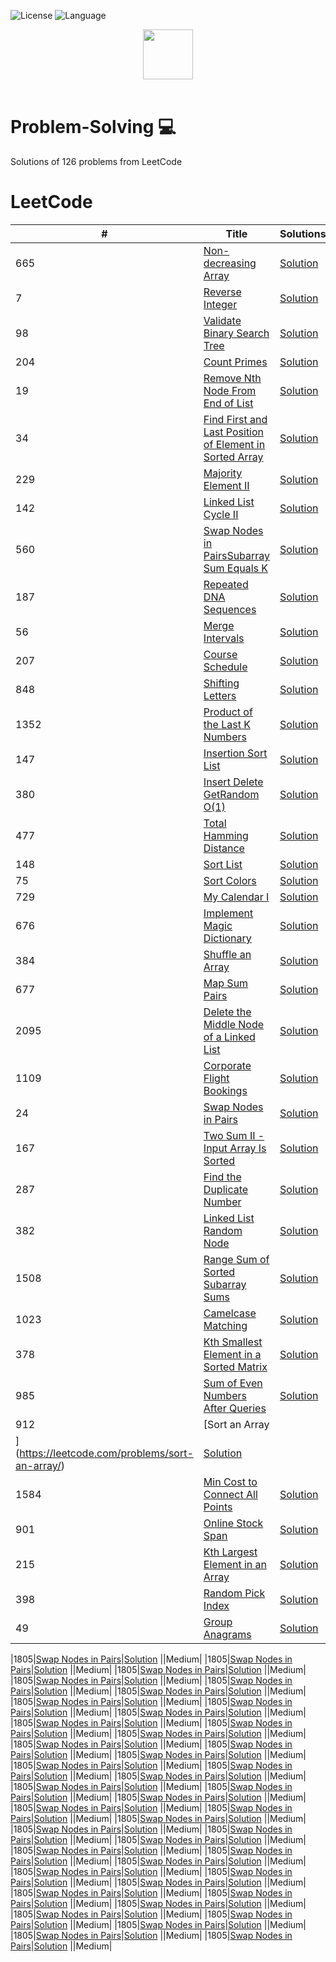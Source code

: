 ![License](https://img.shields.io/badge/license-Apache_2.0-red.svg)
![Language](https://img.shields.io/badge/language-Java%20%2F%20Python%20-blue.svg)

<p align="center">
  <a  href="https://leetcode.com">
    <img height=80 src="https://leetcode.com/static/webpack_bundles/images/logo-dark.e99485d9b.svg">
  </a>
  <br>
  <br>
</p>

# Problem-Solving 💻
Solutions of 126 problems from LeetCode

# LeetCode
|  #  |      Title     |   Solutions   | Video  | Difficulty  |                  
|-----|----------------|---------------|--------|-------------|
|665|[Non-decreasing Array](https://leetcode.com/problems/non-decreasing-array/)|[Solution](../master/Solutions/1805.java) ||Medium|
|7|[Reverse Integer](https://leetcode.com/problems/reverse-integer/)|[Solution](../master/Solutions/1805.java) ||Medium|
|98|[Validate Binary Search Tree](https://leetcode.com/problems/validate-binary-search-tree/)|[Solution](../master/Solutions/1805.java) ||Medium|
|204|[Count Primes](https://leetcode.com/problems/count-primes/)|[Solution](../master/Solutions/1805.java) ||Medium|
|19|[Remove Nth Node From End of List](https://leetcode.com/problems/remove-nth-node-from-end-of-list/)|[Solution](../master/Solutions/1805.java) ||Medium|
|34|[Find First and Last Position of Element in Sorted Array](https://leetcode.com/problems/find-first-and-last-position-of-element-in-sorted-array/)|[Solution](../master/Solutions/1805.java) ||Medium|
|229|[Majority Element II](https://leetcode.com/problems/majority-element-ii/)|[Solution](../master/Solutions/1805.java) ||Medium|
|142|[Linked List Cycle II](https://leetcode.com/problems/linked-list-cycle-ii/)|[Solution](../master/Solutions/1805.java) ||Medium|
|560|[Swap Nodes in PairsSubarray Sum Equals K](https://leetcode.com/problems/subarray-sum-equals-k/)|[Solution](../master/Solutions/1805.java) ||Medium|
|187|[Repeated DNA Sequences](https://leetcode.com/problems/repeated-dna-sequences/)|[Solution](../master/Solutions/1805.java) ||Medium|
|56|[Merge Intervals](https://leetcode.com/problems/merge-intervals/)|[Solution](../master/Solutions/1805.java) ||Medium|
|207|[Course Schedule](https://leetcode.com/problems/course-schedule/)|[Solution](../master/Solutions/1805.java) ||Medium|
|848|[Shifting Letters](https://leetcode.com/problems/shifting-letters/)|[Solution](../master/Solutions/1805.java) ||Medium|
|1352|[Product of the Last K Numbers](https://leetcode.com/problems/product-of-the-last-k-numbers/)|[Solution](../master/Solutions/1805.java) ||Medium|
|147|[Insertion Sort List](https://leetcode.com/problems/insertion-sort-list/)|[Solution](../master/Solutions/1805.java) ||Medium|
|380|[Insert Delete GetRandom O(1)](https://leetcode.com/problems/insert-delete-getrandom-o1/)|[Solution](../master/Solutions/1805.java) ||Medium|
|477|[Total Hamming Distance](https://leetcode.com/problems/total-hamming-distance/)|[Solution](../master/Solutions/1805.java) ||Medium|
|148|[Sort List](https://leetcode.com/problems/sort-list/)|[Solution](../master/Solutions/1805.java) ||Medium|
|75|[Sort Colors](https://leetcode.com/problems/sort-colors/)|[Solution](../master/Solutions/1805.java) ||Medium|
|729|[My Calendar I](https://leetcode.com/problems/my-calendar-i/)|[Solution](../master/Solutions/729.java) ||Medium|
|676|[Implement Magic Dictionary](https://leetcode.com/problems/implement-magic-dictionary/)|[Solution](../master/Solutions/676.java) ||Medium|
|384|[Shuffle an Array](https://leetcode.com/problems/shuffle-an-array/)|[Solution](../master/Solutions/384.java) ||Medium|
|677|[Map Sum Pairs](https://leetcode.com/problems/map-sum-pairs/)|[Solution](../master/Solutions/677.java) ||Medium|
|2095|[Delete the Middle Node of a Linked List](https://leetcode.com/problems/delete-the-middle-node-of-a-linked-list/)|[Solution](../master/Solutions/2095.java) ||Medium|
|1109|[Corporate Flight Bookings](https://leetcode.com/problems/corporate-flight-bookings/)|[Solution](../master/Solutions/1109.java) ||Medium|
|24|[Swap Nodes in Pairs](https://leetcode.com/problems/swap-nodes-in-pairs/)|[Solution](../master/Solutions/24.java) ||Medium|
|167|[Two Sum II - Input Array Is Sorted](https://leetcode.com/problems/two-sum-ii-input-array-is-sorted/)|[Solution](../master/Solutions/167.java) ||Medium|
|287|[Find the Duplicate Number](https://leetcode.com/problems/find-the-duplicate-number/)|[Solution](../master/Solutions/287.java) ||Medium|
|382|[Linked List Random Node](https://leetcode.com/problems/linked-list-random-node/)|[Solution](../master/Solutions/382.java) ||Medium|
|1508|[Range Sum of Sorted Subarray Sums](https://leetcode.com/problems/range-sum-of-sorted-subarray-sums/)|[Solution](../master/Solutions/1508.java) ||Medium|
|1023|[Camelcase Matching](https://leetcode.com/problems/camelcase-matching/)|[Solution](../master/Solutions/1023.java) ||Medium|
|378|[Kth Smallest Element in a Sorted Matrix](https://leetcode.com/problems/kth-smallest-element-in-a-sorted-matrix/)|[Solution](../master/Solutions/378.java) ||Medium|
|985|[Sum of Even Numbers After Queries](https://leetcode.com/problems/random-pick-index/)|[Solution](../master/Solutions/985.java) ||Medium|
|912|[Sort an Array
](https://leetcode.com/problems/sort-an-array/)|[Solution](../master/Solutions/912.java) ||Medium|
|1584|[Min Cost to Connect All Points](https://leetcode.com/problems/min-cost-to-connect-all-points/)|[Solution](../master/Solutions/1584.java) ||Medium|
|901|[Online Stock Span](https://leetcode.com/problems/online-stock-span/)|[Solution](../master/Solutions/901.java) ||Medium|
|215|[Kth Largest Element in an Array](https://leetcode.com/problems/kth-largest-element-in-an-array/)|[Solution](../master/Solutions/215.java) ||Medium|
|398|[Random Pick Index](https://leetcode.com/problems/random-pick-index/)|[Solution](../master/Solutions/398.java) ||Medium|
|49|[Group Anagrams](https://leetcode.com/problems/group-anagrams/)|[Solution](../master/Solutions/49.java) ||Medium|






































|1805|[Swap Nodes in Pairs](https://leetcode.com/problems/number-of-different-integers-in-a-string/)|[Solution](../master/Solutions/1805.java) ||Medium|
|1805|[Swap Nodes in Pairs](https://leetcode.com/problems/number-of-different-integers-in-a-string/)|[Solution](../master/Solutions/1805.java) ||Medium|
|1805|[Swap Nodes in Pairs](https://leetcode.com/problems/number-of-different-integers-in-a-string/)|[Solution](../master/Solutions/1805.java) ||Medium|
|1805|[Swap Nodes in Pairs](https://leetcode.com/problems/number-of-different-integers-in-a-string/)|[Solution](../master/Solutions/1805.java) ||Medium|
|1805|[Swap Nodes in Pairs](https://leetcode.com/problems/number-of-different-integers-in-a-string/)|[Solution](../master/Solutions/1805.java) ||Medium|
|1805|[Swap Nodes in Pairs](https://leetcode.com/problems/number-of-different-integers-in-a-string/)|[Solution](../master/Solutions/1805.java) ||Medium|
|1805|[Swap Nodes in Pairs](https://leetcode.com/problems/number-of-different-integers-in-a-string/)|[Solution](../master/Solutions/1805.java) ||Medium|
|1805|[Swap Nodes in Pairs](https://leetcode.com/problems/number-of-different-integers-in-a-string/)|[Solution](../master/Solutions/1805.java) ||Medium|
|1805|[Swap Nodes in Pairs](https://leetcode.com/problems/number-of-different-integers-in-a-string/)|[Solution](../master/Solutions/1805.java) ||Medium|
|1805|[Swap Nodes in Pairs](https://leetcode.com/problems/number-of-different-integers-in-a-string/)|[Solution](../master/Solutions/1805.java) ||Medium|
|1805|[Swap Nodes in Pairs](https://leetcode.com/problems/number-of-different-integers-in-a-string/)|[Solution](../master/Solutions/1805.java) ||Medium|
|1805|[Swap Nodes in Pairs](https://leetcode.com/problems/number-of-different-integers-in-a-string/)|[Solution](../master/Solutions/1805.java) ||Medium|
|1805|[Swap Nodes in Pairs](https://leetcode.com/problems/number-of-different-integers-in-a-string/)|[Solution](../master/Solutions/1805.java) ||Medium|
|1805|[Swap Nodes in Pairs](https://leetcode.com/problems/number-of-different-integers-in-a-string/)|[Solution](../master/Solutions/1805.java) ||Medium|
|1805|[Swap Nodes in Pairs](https://leetcode.com/problems/number-of-different-integers-in-a-string/)|[Solution](../master/Solutions/1805.java) ||Medium|
|1805|[Swap Nodes in Pairs](https://leetcode.com/problems/number-of-different-integers-in-a-string/)|[Solution](../master/Solutions/1805.java) ||Medium|
|1805|[Swap Nodes in Pairs](https://leetcode.com/problems/number-of-different-integers-in-a-string/)|[Solution](../master/Solutions/1805.java) ||Medium|
|1805|[Swap Nodes in Pairs](https://leetcode.com/problems/number-of-different-integers-in-a-string/)|[Solution](../master/Solutions/1805.java) ||Medium|
|1805|[Swap Nodes in Pairs](https://leetcode.com/problems/number-of-different-integers-in-a-string/)|[Solution](../master/Solutions/1805.java) ||Medium|
|1805|[Swap Nodes in Pairs](https://leetcode.com/problems/number-of-different-integers-in-a-string/)|[Solution](../master/Solutions/1805.java) ||Medium|
|1805|[Swap Nodes in Pairs](https://leetcode.com/problems/number-of-different-integers-in-a-string/)|[Solution](../master/Solutions/1805.java) ||Medium|
|1805|[Swap Nodes in Pairs](https://leetcode.com/problems/number-of-different-integers-in-a-string/)|[Solution](../master/Solutions/1805.java) ||Medium|
|1805|[Swap Nodes in Pairs](https://leetcode.com/problems/number-of-different-integers-in-a-string/)|[Solution](../master/Solutions/1805.java) ||Medium|
|1805|[Swap Nodes in Pairs](https://leetcode.com/problems/number-of-different-integers-in-a-string/)|[Solution](../master/Solutions/1805.java) ||Medium|
|1805|[Swap Nodes in Pairs](https://leetcode.com/problems/number-of-different-integers-in-a-string/)|[Solution](../master/Solutions/1805.java) ||Medium|
|1805|[Swap Nodes in Pairs](https://leetcode.com/problems/number-of-different-integers-in-a-string/)|[Solution](../master/Solutions/1805.java) ||Medium|
|1805|[Swap Nodes in Pairs](https://leetcode.com/problems/number-of-different-integers-in-a-string/)|[Solution](../master/Solutions/1805.java) ||Medium|
|1805|[Swap Nodes in Pairs](https://leetcode.com/problems/number-of-different-integers-in-a-string/)|[Solution](../master/Solutions/1805.java) ||Medium|
|1805|[Swap Nodes in Pairs](https://leetcode.com/problems/number-of-different-integers-in-a-string/)|[Solution](../master/Solutions/1805.java) ||Medium|
|1805|[Swap Nodes in Pairs](https://leetcode.com/problems/number-of-different-integers-in-a-string/)|[Solution](../master/Solutions/1805.java) ||Medium|
|1805|[Swap Nodes in Pairs](https://leetcode.com/problems/number-of-different-integers-in-a-string/)|[Solution](../master/Solutions/1805.java) ||Medium|
|1805|[Swap Nodes in Pairs](https://leetcode.com/problems/number-of-different-integers-in-a-string/)|[Solution](../master/Solutions/1805.java) ||Medium|
|1805|[Swap Nodes in Pairs](https://leetcode.com/problems/number-of-different-integers-in-a-string/)|[Solution](../master/Solutions/1805.java) ||Medium|
|1805|[Swap Nodes in Pairs](https://leetcode.com/problems/number-of-different-integers-in-a-string/)|[Solution](../master/Solutions/1805.java) ||Medium|
|1805|[Swap Nodes in Pairs](https://leetcode.com/problems/number-of-different-integers-in-a-string/)|[Solution](../master/Solutions/1805.java) ||Medium|
|1805|[Swap Nodes in Pairs](https://leetcode.com/problems/number-of-different-integers-in-a-string/)|[Solution](../master/Solutions/1805.java) ||Medium|
|1805|[Swap Nodes in Pairs](https://leetcode.com/problems/number-of-different-integers-in-a-string/)|[Solution](../master/Solutions/1805.java) ||Medium|
|1805|[Swap Nodes in Pairs](https://leetcode.com/problems/number-of-different-integers-in-a-string/)|[Solution](../master/Solutions/1805.java) ||Medium|
|1805|[Swap Nodes in Pairs](https://leetcode.com/problems/number-of-different-integers-in-a-string/)|[Solution](../master/Solutions/1805.java) ||Medium|
|1805|[Swap Nodes in Pairs](https://leetcode.com/problems/number-of-different-integers-in-a-string/)|[Solution](../master/Solutions/1805.java) ||Medium|
|1805|[Swap Nodes in Pairs](https://leetcode.com/problems/number-of-different-integers-in-a-string/)|[Solution](../master/Solutions/1805.java) ||Medium|
